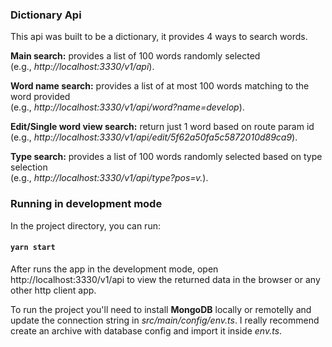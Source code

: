 ### Dictionary Api

This api was built to be a dictionary, it provides 4 ways to search words.

**Main search:** provides a list of 100 words randomly selected  
(e.g., *http://localhost:3330/v1/api*).

**Word name search:** provides a list of at most 100 words matching to the word provided  
(e.g., *http://localhost:3330/v1/api/word?name=develop*).

**Edit/Single word view search:** return just 1 word based on route param id  
(e.g., *http://localhost:3330/v1/api/edit/5f62a50fa5c5872010d89ca9*).

**Type search:** provides a list of 100 words randomly selected based on type selection  
(e.g., *http://localhost:3330/v1/api/type?pos=v.*).

### Running in development mode

In the project directory, you can run:

#### `yarn start`

After runs the app in the development mode, open http://localhost:3330/v1/api to view the returned data in the browser or any other http client app.

To run the project you'll need to install **MongoDB** locally or remotelly and update the connection string in *src/main/config/env.ts*. I really recommend create an archive with database config and import it inside *env.ts*.
